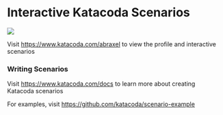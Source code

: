 # Interactive Katacoda Scenarios

[![](http://shields.katacoda.com/katacoda/abraxel/count.svg)](https://www.katacoda.com/abraxel "Get your profile on Katacoda.com")

Visit https://www.katacoda.com/abraxel to view the profile and interactive scenarios

### Writing Scenarios
Visit https://www.katacoda.com/docs to learn more about creating Katacoda scenarios

For examples, visit https://github.com/katacoda/scenario-example
